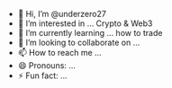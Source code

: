 - 👋 Hi, I’m @underzero27
- 👀 I’m interested in ... Crypto & Web3
- 🌱 I’m currently learning ... how to trade
- 💞️ I’m looking to collaborate on ...
- 📫 How to reach me ...
- 😄 Pronouns: ...
- ⚡ Fun fact: ...

<!---
underzero27/underzero27 is a ✨ special ✨ repository because its `README.md` (this file) appears on your GitHub profile.
You can click the Preview link to take a look at your changes.
--->

